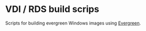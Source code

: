 # VDI / RDS build scrips

Scripts for building evergreen Windows images using [Evergreen](https://stealthpuppy.com/evergreen/).

